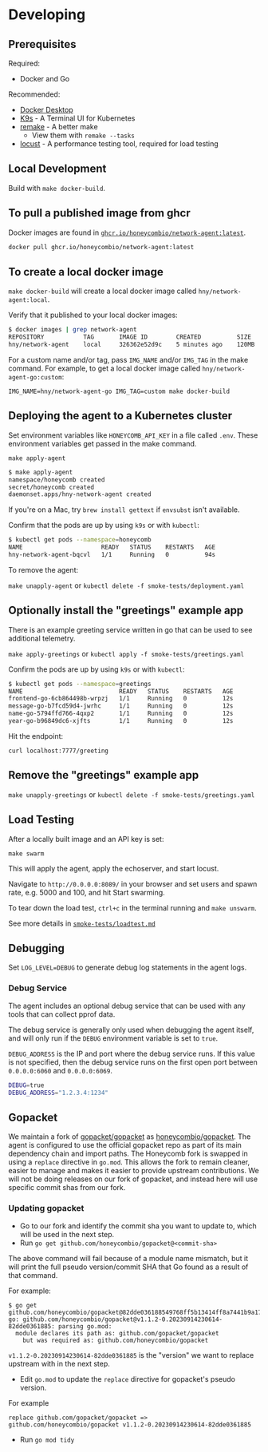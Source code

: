 # Developing

## Prerequisites

Required:

- Docker and Go

Recommended:

- [Docker Desktop](https://www.docker.com/products/docker-desktop/)
- [K9s](https://k9scli.io/) - A Terminal UI for Kubernetes
- [remake](https://remake.readthedocs.io/) - A better make
  - View them with `remake --tasks`
- [locust](https://docs.locust.io/en/stable/what-is-locust.html) - A performance testing tool, required for load testing

## Local Development

Build with `make docker-build`.

## To pull a published image from ghcr

Docker images are found in [`ghcr.io/honeycombio/network-agent:latest`](https://github.com/honeycombio/honeycomb-network-agent/pkgs/container/network-agent).

```sh
docker pull ghcr.io/honeycombio/network-agent:latest
```

## To create a local docker image

`make docker-build` will create a local docker image called `hny/network-agent:local`.

Verify that it published to your local docker images:

```sh
$ docker images | grep network-agent
REPOSITORY           TAG       IMAGE ID        CREATED          SIZE
hny/network-agent    local     326362e52d9c    5 minutes ago    120MB
```

For a custom name and/or tag, pass `IMG_NAME` and/or `IMG_TAG` in the make command.
For example, to get a local docker image called `hny/network-agent-go:custom`:

`IMG_NAME=hny/network-agent-go IMG_TAG=custom make docker-build`

## Deploying the agent to a Kubernetes cluster

Set environment variables like `HONEYCOMB_API_KEY` in a file called `.env`.
These environment variables get passed in the make command.

`make apply-agent`

```sh
$ make apply-agent
namespace/honeycomb created
secret/honeycomb created
daemonset.apps/hny-network-agent created
```

If you're on a Mac, try `brew install gettext` if `envsubst` isn't available.

Confirm that the pods are up by using `k9s` or with `kubectl`:

```sh
$ kubectl get pods --namespace=honeycomb
NAME                      READY   STATUS    RESTARTS   AGE
hny-network-agent-bqcvl   1/1     Running   0          94s
```

To remove the agent:

`make unapply-agent` or `kubectl delete -f smoke-tests/deployment.yaml`

## Optionally install the "greetings" example app

There is an example greeting service written in go that can be used to see additional telemetry.

`make apply-greetings` or `kubectl apply -f smoke-tests/greetings.yaml`

Confirm the pods are up by using `k9s` or with `kubectl`:

```sh
$ kubectl get pods --namespace=greetings
NAME                           READY   STATUS    RESTARTS   AGE
frontend-go-6cb864498b-wrpzj   1/1     Running   0          12s
message-go-b7fcd59d4-jwrhc     1/1     Running   0          12s
name-go-5794ffd766-4qxp2       1/1     Running   0          12s
year-go-b96849dc6-xjfts        1/1     Running   0          12s
```

Hit the endpoint:

`curl localhost:7777/greeting`

## Remove the "greetings" example app

`make unapply-greetings` or `kubectl delete -f smoke-tests/greetings.yaml`

## Load Testing

After a locally built image and an API key is set:

`make swarm`

This will apply the agent, apply the echoserver, and start locust.

Navigate to `http://0.0.0.0:8089/` in your browser and set users and spawn rate, e.g. 5000 and 100, and hit Start swarming.

To tear down the load test, `ctrl+c` in the terminal running and `make unswarm`.

See more details in [`smoke-tests/loadtest.md`](./smoke-tests/loadtest.md)

## Debugging

Set `LOG_LEVEL=DEBUG` to generate debug log statements in the agent logs.

### Debug Service

The agent includes an optional debug service that can be used with any tools that can collect pprof data.

The debug service is generally only used when debugging the agent itself, and will only run if the `DEBUG` environment variable is set to `true`.

`DEBUG_ADDRESS` is the IP and port where the debug service runs.
If this value is not specified, then the debug service runs on the first open port between `0.0.0.0:6060` and `0.0.0.0:6069`.

```sh
DEBUG=true
DEBUG_ADDRESS="1.2.3.4:1234"
```

## Gopacket

We maintain a fork of [gopacket/gopacket](https://github.com/gopacket/gopacket) as [honeycombio/gopacket](https://github.com/honeycombio/gopacket).
The agent is configured to use the official gopacket repo as part of its main dependency chain and import paths.
The Honeycomb fork is swapped in using a `replace` directive in `go.mod`.
This allows the fork to remain cleaner, easier to manage and makes it easier to provide upstream contributions.
We will not be doing releases on our fork of gopacket, and instead here will use specific commit shas from our fork.

### Updating gopacket

- Go to our fork and identify the commit sha you want to update to, which will be used in the next step.
- Run `go get github.com/honeycombio/gopacket@<commit-sha>`

The above command will fail because of a module name mismatch, but it will print the full pseudo version/commit SHA that Go found as a result of that command.

For example:

```shell
$ go get github.com/honeycombio/gopacket@82dde036188549768ff5b13414ff8a7441b9a17f
go: github.com/honeycombio/gopacket@v1.1.2-0.20230914230614-82dde0361885: parsing go.mod:
  module declares its path as: github.com/gopacket/gopacket
    but was required as: github.com/honeycombio/gopacket
```

`v1.1.2-0.20230914230614-82dde0361885` is the "version" we want to replace upstream with in the next step.

- Edit `go.mod` to update the `replace` directive for gopacket's pseudo version.

For example

```golang
replace github.com/gopacket/gopacket => github.com/honeycombio/gopacket v1.1.2-0.20230914230614-82dde0361885
```

- Run `go mod tidy`


